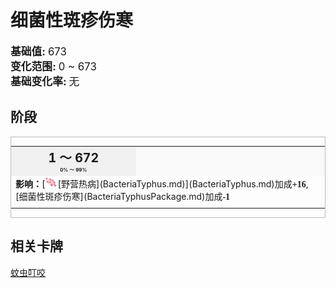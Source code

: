 # 细菌性斑疹伤寒  
  
<div style="font-size:1.2em"><b>基础值: </b> 673 </div>  
<div style="font-size:1.2em"><b>变化范围: </b> 0 ~ 673 </div>  
<div style="font-size:1.2em"><b>基础变化率: </b> 无 </div>  
  
## 阶段  
<div  style="border:1px solid #BBB"><table><tr style="height:2em;"><td style="background-color:#F0F0F0;text-align:center;width:180px;font-size:1.4em;font-weight:bold;vertical-align:middle;"><div>1 ～ 672<div><div style="font-size:0.4em">0% ～ 99%</div></td><td colspan=2 style="font-size:1.1em;vertical-align:middle;background-color:#F9F9F9;"><div><b></b></div><div style="font-size:0.8em;padding-top:4px;"></div></td></tr><tr><td colspan=2><b>影响：</b>[<div style="width:20px;display:inline-block;text-align:center"><img decoding="async" src="Sprite/CampFever.png" href="a.md" style="max-width:20px;max-height:20px;"></div>[野营热病](BacteriaTyphus.md)](BacteriaTyphus.md)加成<span style="font-family:ui-monospace"><b>+16</b></span>, [细菌性斑疹伤寒](BacteriaTyphusPackage.md)加成<span style="font-family:ui-monospace"><b>-1</b></span></td></tr><tr><td colspan=2></td></tr></table></div>  
  
## 相关卡牌  
[蚊虫叮咬](BugBites.md)  


<script>document.title="细菌性斑疹伤寒 - 卡牌生存百科 Card Survival Wiki";</script>